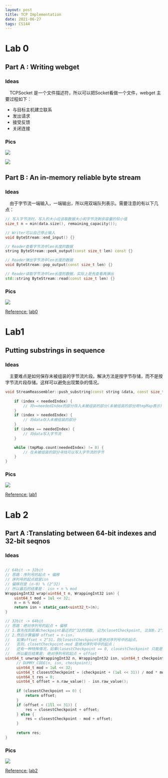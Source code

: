 ```yaml
---
layout: post
title: TCP Implementation 
date: 2021-06-27
tags: CS144 
---
```

# Lab 0

## Part A : Writing webget

### Ideas

&ensp;&ensp;TCPSocket 是一个文件描述符，所以可以把Socket看做一个文件，webget 主要过程如下：

- 与目标主机建立联系
- 发出请求
- 接受反馈
- 关闭连接

### Pics 
![](/images/posts/TCP0.png) 

![](/images/posts/TCP1.png) 

## Part B : An in-memory reliable byte stream

### Ideas

&ensp;&ensp;由于字节流一端输入，一端输出，所以用双端队列表示。需要注意的有以下几点：

```c++
// 写入字节流时，写入的大小应该取数据大小和字节流剩余容量的较小值 
size_t n = min(data.size(), remaining_capacity());
```

```c++
// Writer可以自己停止输入
void ByteStream::end_input() {}
```

```c++
// Reader查看字节流中len长度的数据
string ByteStream::peek_output(const size_t len) const {} 

// Reader弹出字节流中len长度的数据
void ByteStream::pop_output(const size_t len) {}

// Reader读取字节流中len长度的数据，实际上是先查看再弹出
std::string ByteStream::read(const size_t len) {}
```

### Pics

![](/images/posts/TCP2.png) 

<u>Reference:</u>
[lab0](https://cs144.github.io/assignments/lab0.pdf)

# Lab1

## Putting substrings in sequence

### Ideas

&ensp;&ensp;主要难点是如何保存未被组装的字节流片段。解决方法是按字节存储，而不是按字节流片段存储。这样可以避免出现繁杂的情况。

```c++
void StreamReassembler::push_substring(const string &data, const size_t index, const bool eof) {
      
    if (index < neededIndex) {
        // 将>=neededIndex的部分存入未被组装的部分(未被组装的部分用tmpMap表示) 
    }
    if (index > neededIndex) {
        // 将data存入未被组装的部分 
    }
    if (index == neededIndex) {
        // 将data写入字节流
    }

    while (tmpMap.count(neededIndex) != 0) {
        // 在未被组装的部分寻找可以写入字节流的字节 
    }
}
```
### Pics

![](/images/posts/TCP3.png) 

<u>Reference:</u>
[lab1](https://cs144.github.io/assignments/lab1.pdf)

# Lab 2 

## Part A :Translating between 64-bit indexes and 32-bit seqnos

### Ideas 

```c++

// 64bit -> 32bit
// 思路：序列号的起点 + 偏移
// 序列号的起点就是isn
// 偏移则是 (n-0) % (2^32)
// 所以最后的结果是： isn + n % mod 
WrappingInt32 wrap(uint64_t n, WrappingInt32 isn) { 
    uint64_t mod = 1ul << 32; 
    n = n % mod; 
    return isn + static_cast<uint32_t>(n); 
} 

// 32bit -> 64bit
// 思路：绝对序列号的起点 + 偏移
// 1.首先找到距离checkpoint最近的2^32的倍数, 记为closetCheckpoint, 比如0，2^32, 2^33, 2^34....
// 2.然后计算偏移 offset = n-isn，
//   如果offset < 2^31，则closestCheckpoint是绝对序列号中的起点，
//   否则，closetCheckpoint-mod 是绝对序列号中的起点；
//   还有一种特殊情况，如果closestCheckpoint == 0, closestCheckpoint 只能是绝对序列号中的起点。
//   所以最后结果是: 绝对序列号的起点 + offset
uint64_t unwrap(WrappingInt32 n, WrappingInt32 isn, uint64_t checkpoint) { 
     // DUMMY_CODE(n, isn, checkpoint); 
     uint64_t mod = 1ul << 32; 
     uint64_t closestCheckpoint = (checkpoint + (1ul << 31)) / mod * mod; 
     uint64_t res = 0; 
     uint64_t offset = n.raw_value() - isn.raw_value(); 
      
     if (closestCheckpoint == 0) { 
         return offset; 
     } 
     if (offset < (1ll << 31)) { 
         res = closestCheckpoint + offset; 
     } else { 
         res = closestCheckpoint - mod + offset; 
     } 
  
     return res; 
} 

```

### Pics 
![](/images/posts/TCP4.png) 

<u>Reference:</u>
[lab2](https://cs144.github.io/assignments/lab2.pdf)
